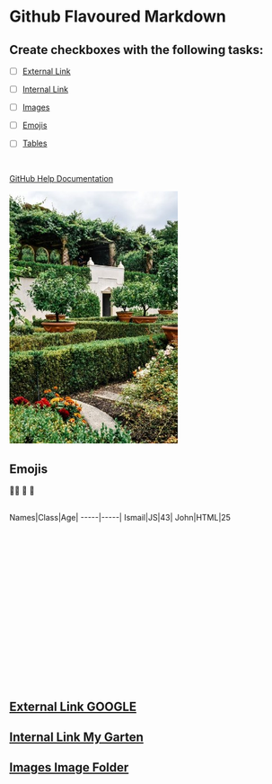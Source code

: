 # Github Flavoured Markdown

## Create checkboxes with the following tasks:

- [ ] [External Link](#External-Link-GOOGLE)
- [ ] [Internal Link](#Internal-Link-My-Garten)
- [ ] [Images](#Images-Image-Folder)
- [ ] [Emojis](#Emojis)
- [ ] [Tables](#Tables)


<br>

[GitHub Help Documentation](https://help.github.com/en)
<br>

![Backyard](/images/gartenResized.jpg)
<br>

## Emojis
🏃‍♂️  🙂  🚙 
<br>
<br>

Names|Class|Age|
-----|-----|
Ismail|JS|43|
John|HTML|25

<br>
<br>
<br>
<br>
<br>
<br>
<br>
<br>
<br>
<br>
<br>
<br>
<br>
<br>
<br>
<br>



## [External Link GOOGLE](https://www.google.com)
## [Internal Link My Garten](/images/gartenResized.jpg)
## [Images Image Folder](/images)





















